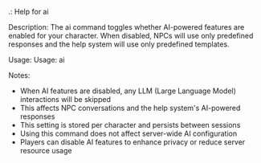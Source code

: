 <ansi fg="black-bold">.:</ansi> <ansi fg="magenta">Help for </ansi><ansi fg="command">ai</ansi>

<ansi fg="magenta-bold">Description:</ansi>
The <ansi fg="command">ai</ansi> command toggles whether AI-powered features are enabled for your character. When disabled, NPCs will use only predefined responses and the help system will use only predefined templates.

<ansi fg="magenta-bold">Usage:</ansi>
<ansi fg="yellow">Usage: </ansi>
  <ansi fg="command">ai</ansi>

<ansi fg="magenta-bold">Notes:</ansi>
- When AI features are disabled, any LLM (Large Language Model) interactions will be skipped
- This affects NPC conversations and the help system's AI-powered responses
- This setting is stored per character and persists between sessions
- Using this command does not affect server-wide AI configuration
- Players can disable AI features to enhance privacy or reduce server resource usage 